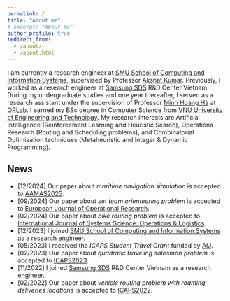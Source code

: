 ```yaml
---
permalink: /
title: "About me"
# excerpt: "About me"
author_profile: true
redirect_from: 
  - /about/
  - /about.html
---
```


I am currently a research engineer at [SMU School of Computing and Information Systems](https://computing.smu.edu.sg/), supervised by Professor [Akshat Kumar](http://www.mysmu.edu/faculty/akshatkumar/). Previously, I worked as a research engineer at [Samsung SDS](https://www.samsungsds.com/vn/index.html) R&D Center Vietnam. During my undergraduate studies and one year thereafter, I served as a research assistant under the supervision of Professor [Minh Hoàng Hà](https://sites.google.com/view/minhhoangha/) at [ORLab](http://orlab.com.vn/). I earned my BSc degree in Computer Science from [VNU University of Engineering and Technology](https://uet.vnu.edu.vn/en/). My research interests are Artificial Intelligence (Reinforcement Learning and Heuristic Search), Operations Research (Routing and Scheduling problems),  and Combinatorial Optimization techniques (Metaheuristic and Integer & Dynamic Programming).
<!-- My current work focuses on studying Job Scheduling (Dispatching) Problems with HPC Applications in Cloud Computing Environments.  -->

## News  
* \[12/2024\] Our paper about *maritime navigation simulation* is accepted to [AAMAS2025](https://aamas2025.org/).
* \[09/2024\] Our paper about *set team orienteering problem* is accepted to [European Journal of Operational Research](https://www.sciencedirect.com/journal/european-journal-of-operational-research).
* \[02/2024\] Our paper about *bike routing problem* is accepted to [International Journal of Systems Science: Operations & Logistics](https://www.tandfonline.com/journals/tsyb20/).
* \[12/2023\] I joined [SMU School of Computing and Information Systems](https://computing.smu.edu.sg/) as a research engineer.
* \[05/2023\] I received the *ICAPS Student Travel Grant* funded by [AIJ](https://www.sciencedirect.com/journal/artificial-intelligence).
* \[02/2023\] Our paper about *quadratic traveling salesman problem* is accepted to [ICAPS2023](https://icaps23.icaps-conference.org/).
* \[11/2022\] I joined [Samsung SDS](https://www.samsungsds.com/vn/index.html) R&D Center Vietnam as a research engineer.
* \[02/2022\] Our paper about *vehicle routing problem with roaming deliveries locations* is accepted to [ICAPS2022](https://icaps22.icaps-conference.org/).